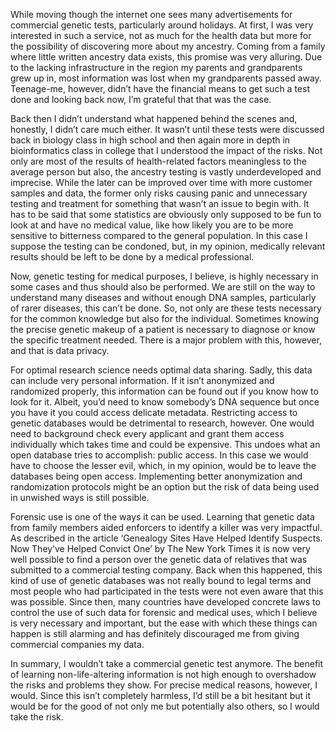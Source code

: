 While moving though the internet one sees many advertisements for commercial genetic tests, particularly around holidays. At first, I was very interested in such a service, not as much for the health data but more for the possibility of discovering more about my ancestry. Coming from a family where little written ancestry data exists, this promise was very alluring. Due to the lacking infrastructure in the region my parents and grandparents grew up in, most information was lost when my grandparents passed away. Teenage-me, however, didn’t have the financial means to get such a test done and looking back now, I’m grateful that that was the case. 

Back then I didn’t understand what happened behind the scenes and, honestly, I didn’t care much either. It wasn’t until these tests were discussed back in biology class in high school and then again more in depth in bioinformatics class in college that I understood the impact of the risks. Not only are most of the results of health-related factors meaningless to the average person but also, the ancestry testing is vastly underdeveloped and imprecise. While the later can be improved over time with more customer samples and data, the former only risks causing panic and unnecessary testing and treatment for something that wasn’t an issue to begin with. It has to be said that some statistics are obviously only supposed to be fun to look at and have no medical value, like how likely you are to be more sensitive to bitterness compared to the general population. In this case I suppose the testing can be condoned, but, in my opinion, medically relevant results should be left to be done by a medical professional.

Now, genetic testing for medical purposes, I believe, is highly necessary in some cases and thus should also be performed. We are still on the way to understand many diseases and without enough DNA samples, particularly of rarer diseases, this can’t be done. So, not only are these tests necessary for the common knowledge but also for the individual. Sometimes knowing the precise genetic makeup of a patient is necessary to diagnose or know the specific treatment needed. There is a major problem with this, however, and that is data privacy. 

For optimal research science needs optimal data sharing. Sadly, this data can include very personal information. If it isn’t anonymized and randomized properly, this information can be found out if you know how to look for it. Albeit, you’d need to know somebody’s DNA sequence but once you have it you could access delicate metadata. Restricting access to genetic databases would be detrimental to research, however. One would need to background check every applicant and grant them access individually which takes time and could be expensive. This undoes what an open database tries to accomplish: public access. In this case we would have to choose the lesser evil, which, in my opinion, would be to leave the databases being open access. Implementing better anonymization and randomization protocols might be an option but the risk of data being used in unwished ways is still possible. 

Forensic use is one of the ways it can be used. Learning that genetic data from family members aided enforcers to identify a killer was very impactful. As described in the article ‘Genealogy Sites Have Helped Identify Suspects. Now They’ve Helped Convict One’ by The New York Times it is now very well possible to find a person over the genetic data of relatives that was submitted to a commercial testing company. Back when this happened, this kind of use of genetic databases was not really bound to legal terms and most people who had participated in the tests were not even aware that this was possible. Since then, many countries have developed concrete laws to control the use of such data for forensic and medical uses, which I believe is very necessary and important, but the ease with which these things can happen is still alarming and has definitely discouraged me from giving commercial companies my data. 

In summary, I wouldn’t take a commercial genetic test anymore. The benefit of learning non-life-altering information is not high enough to overshadow the risks and problems they show. For precise medical reasons, however, I would. Since this isn’t completely harmless, I’d still be a bit hesitant but it would be for the good of not only me but potentially also others, so I would take the risk. 
